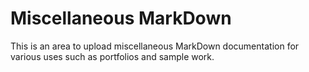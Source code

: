 # Miscellaneous MarkDown

This is an area to upload miscellaneous MarkDown documentation for various uses such as portfolios and sample work.
